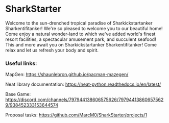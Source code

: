 # SharkStarter #
Welcome to the sun-drenched tropical paradise of Sharkickstartanker Sharkentifitanker!
We're so pleased to welcome you to our beautiful home!
Come enjoy a natural wonder-land to which we've added
world's finest resort facilities, a spectacular amusement park,
and succulent seafood!
This and more await you on Sharkickstartanker Sharkentifitanker!
Come relax and let us refresh your body and spirit.


### Useful links: ###

MapGen: https://shaunlebron.github.io/pacman-mazegen/

Neat library documentation: https://neat-python.readthedocs.io/en/latest/

Base Game: https://discord.com/channels/797944138606575626/797944138606575629/938452333153644574

Proposal tasks:
https://github.com/MarcM0/SharkStarter/projects/1
